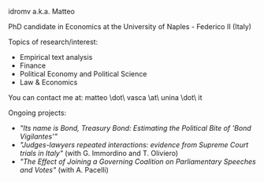 idromv a.k.a. Matteo

PhD candidate in Economics at the University of Naples - Federico II (Italy)

Topics of research/interest:
  - Empirical text analysis
  - Finance
  - Political Economy and Political Science
  - Law & Economics

You can contact me at: matteo \dot\ vasca \at\ unina \dot\ it

Ongoing projects:
  - _"Its name is Bond, Treasury Bond: Estimating the Political Bite of 'Bond Vigilantes'"_
  - _"Judges-lawyers repeated interactions: evidence from Supreme Court trials in Italy"_ (with G. Immordino and T. Oliviero)
  - _"The Effect of Joining a Governing Coalition on Parliamentary Speeches and Votes"_ (with A. Pacelli)
